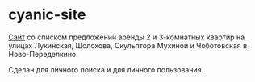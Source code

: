 # cyanic-site

[Сайт](https://rent.peredelkino.pw/) со списком предложений аренды 2 и 3-комнатных квартир на улицах Лукинская, Шолохова, Скульптора Мухиной и Чоботовская в Ново-Переделкино.

Сделан для личного поиска и для личного пользования.
